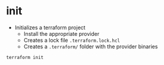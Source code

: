 # init

- Initializes a terraform project
  - Install the appropriate provider
  - Creates a lock file `.terraform.lock.hcl`
  - Creates a `.terraform/` folder with the provider binaries

```sh
terraform init
```
